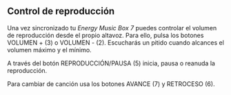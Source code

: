 ## Control de reproducción

Una vez sincronizado tu *Energy Music Box 7* puedes controlar el volumen de reproducción desde el propio altavoz. Para ello, pulsa los botones VOLUMEN + (3) o VOLUMEN - (2). Escucharás un pitido cuando alcances el volumen máximo y el mínimo.

A través del botón REPRODUCCIÓN/PAUSA (5) inicia, pausa o reanuda la reproducción.

Para cambiar de canción usa los botones AVANCE (7) y RETROCESO (6).
